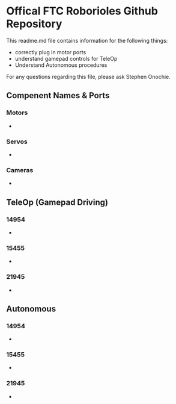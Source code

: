 # Offical FTC Roborioles Github Repository
This readme.md file contains information for the following things:
- correctly plug in motor ports 
- understand gamepad controls for TeleOp 
- Understand Autonomous procedures

For any questions regarding this file, please ask Stephen Onochie.


## Compenent Names & Ports
### Motors
- 
### Servos
- 
### Cameras
-

## TeleOp (Gamepad Driving)
### 14954
- 
### 15455
- 
### 21945
- 

## Autonomous
### 14954
- 
### 15455
- 
### 21945
- 

